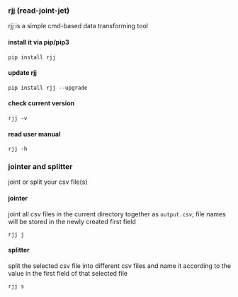 ### rjj (read-joint-jet)
rjj is a simple cmd-based data transforming tool
#### install it via pip/pip3
```
pip install rjj
```
#### update rjj
```
pip install rjj --upgrade
```
#### check current version
```
rjj -v
```
#### read user manual
```
rjj -h
```
### jointer and splitter
joint or split your csv file(s)
#### jointer
joint all csv files in the current directory together as `output.csv`; file names will be stored in the newly created first field
```
rjj j
```
#### splitter
split the selected csv file into different csv files and name it according to the value in the first field of that selected file
```
rjj s
```
